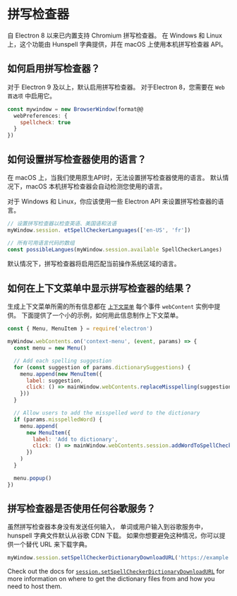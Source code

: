 # 拼写检查器

自 Electron 8 以来已内置支持 Chromium 拼写检查器。  在 Windows 和 Linux 上，这个功能由 Hunspell 字典提供，并在 macOS 上使用本机拼写检查器 API。

## 如何启用拼写检查器？

对于 Electron 9 及以上，默认启用拼写检查器。  对于Electron 8，您需要在 `Web 首选项` 中启用它。

```js
const mywindow = new BrowserWindow(format@@
  webPreferences: {
    spellcheck: true
  }
})
```

## 如何设置拼写检查器使用的语言？

在 macOS 上，当我们使用原生API时，无法设置拼写检查器使用的语言。 默认情况下，macOS 本机拼写检查器会自动检测您使用的语言。

对于 Windows 和 Linux，你应该使用一些 Electron API 来设置拼写检查器的语言。

```js
// 设置拼写检查器以检查英语、美国语和法语
myWindow.session. etSpellCheckerLanguages(['en-US', 'fr'])

// 所有可用语言代码的数组
const possibleLangues(myWindow.session.available SpellCheckerLanges)
```

默认情况下，拼写检查器将启用匹配当前操作系统区域的语言。

## 如何在上下文菜单中显示拼写检查器的结果？

生成上下文菜单所需的所有信息都在 [`上下文菜单`](../api/web-contents.md#event-context-menu) 每个事件 `webContent` 实例中提供。  下面提供了一个小的示例，如何用此信息制作上下文菜单。

```js
const { Menu, MenuItem } = require('electron')

myWindow.webContents.on('context-menu', (event, params) => {
  const menu = new Menu()

  // Add each spelling suggestion
  for (const suggestion of params.dictionarySuggestions) {
    menu.append(new MenuItem({
      label: suggestion,
      click: () => mainWindow.webContents.replaceMisspelling(suggestion)
    }))
  }

  // Allow users to add the misspelled word to the dictionary
  if (params.misspelledWord) {
    menu.append(
      new MenuItem({
        label: 'Add to dictionary',
        click: () => mainWindow.webContents.session.addWordToSpellCheckerDictionary(params.misspelledWord)
      })
    )
  }

  menu.popup()
})
```

## 拼写检查器是否使用任何谷歌服务？

虽然拼写检查器本身没有发送任何输入， 单词或用户输入到谷歌服务中，hunspell 字典文件默认从谷歌 CDN 下载。  如果你想要避免这种情况，你可以提供一个替代 URL 来下载字典。

```js
myWindow.session.setSpellCheckerDictionaryDownloadURL('https://example.com/dictionaries/')
```

Check out the docs for [`session.setSpellCheckerDictionaryDownloadURL`](../api/session.md#sessetspellcheckerdictionarydownloadurlurl) for more information on where to get the dictionary files from and how you need to host them.
